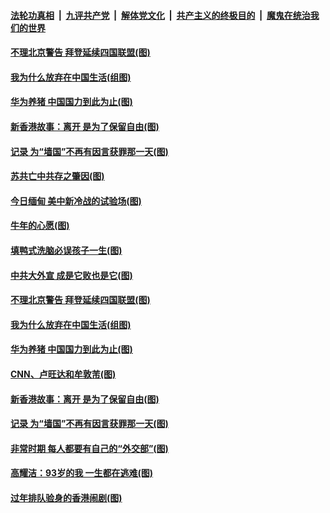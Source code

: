 

####  [法轮功真相](../../../../basic/blob/master/README.md?t=02181301) &nbsp;|&nbsp; [九评共产党](../../../../9ping.md/blob/master/README.md?t=02181301) &nbsp;|&nbsp; [解体党文化](../../../../jtdwh.md/blob/master/README.md?t=02181301)  &nbsp;|&nbsp; [共产主义的终极目的](../../../../gczydzjmd.md/blob/master/README.md?t=02181301) &nbsp;|&nbsp; [魔鬼在统治我们的世界](../../../../mgztzwmdsj.md/blob/master/README.md?t=02181301) 

#### [不理北京警告 拜登延续四国联盟(图)](../pages/p4/962904.md?t=02181301) 


#### [我为什么放弃在中国生活(组图)](../pages/p4/962747.md?t=02181301) 

#### [华为养猪 中国国力到此为止(图)](../pages/p4/962753.md?t=02181301) 

#### [新香港故事：离开 是为了保留自由(图)](../pages/p4/962761.md?t=02181301) 

#### [记录 为“墙国”不再有因言获罪那一天(图)](../pages/p4/962750.md?t=02181301) 

#### [苏共亡中共存之肇因(图)](../pages/p4/962912.md?t=02181301) 

#### [今日缅甸 美中新冷战的试验场(图)](../pages/p4/962910.md?t=02181301) 

#### [牛年的心愿(图)](../pages/p4/962909.md?t=02181301) 

#### [填鸭式洗脑必误孩子一生(图)](../pages/p4/962906.md?t=02181301) 

#### [中共大外宣 成是它败也是它(图)](../pages/p4/962905.md?t=02181301) 

#### [不理北京警告 拜登延续四国联盟(图)](../pages/p4/962904.md?t=02181301) 




#### [我为什么放弃在中国生活(组图)](../pages/p4/962747.md?t=02181301) 

#### [华为养猪 中国国力到此为止(图)](../pages/p4/962753.md?t=02181301) 

#### [CNN、卢旺达和牟敦芾(图)](../pages/p4/962759.md?t=02181301) 

#### [新香港故事：离开 是为了保留自由(图)](../pages/p4/962761.md?t=02181301) 

#### [记录 为“墙国”不再有因言获罪那一天(图)](../pages/p4/962750.md?t=02181301) 



#### [非常时期 每人都要有自己的“外交部”(图)](../pages/p4/962685.md?t=02181301) 

#### [高耀洁：93岁的我 一生都在逃难(图)](../pages/p4/962636.md?t=02181301) 


#### [过年排队验身的香港闹剧(图)](../pages/p4/962633.md?t=02181301) 

